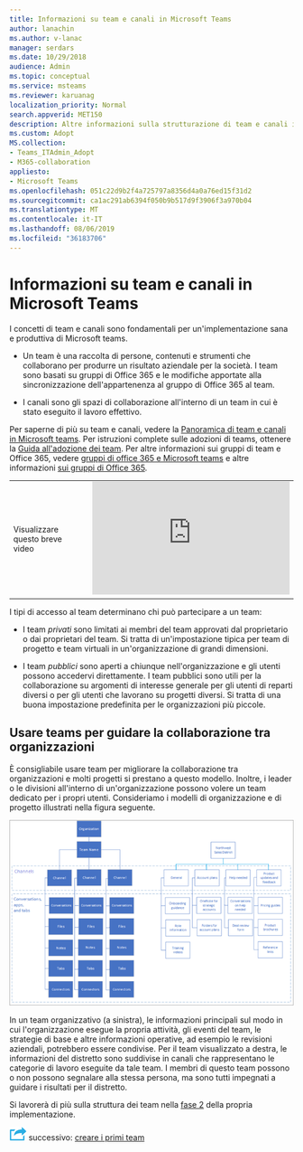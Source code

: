 ```yaml
---
title: Informazioni su team e canali in Microsoft Teams
author: lanachin
ms.author: v-lanac
manager: serdars
ms.date: 10/29/2018
audience: Admin
ms.topic: conceptual
ms.service: msteams
ms.reviewer: karuanag
localization_priority: Normal
search.appverid: MET150
description: Altre informazioni sulla strutturazione di team e canali in Microsoft teams.
ms.custom: Adopt
MS.collection:
- Teams_ITAdmin_Adopt
- M365-collaboration
appliesto:
- Microsoft Teams
ms.openlocfilehash: 051c22d9b2f4a725797a8356d4a0a76ed15f31d2
ms.sourcegitcommit: ca1ac291ab6394f050b9b517d9f3906f3a970b04
ms.translationtype: MT
ms.contentlocale: it-IT
ms.lasthandoff: 08/06/2019
ms.locfileid: "36183706"
---
```

# <a name="understand-teams-and-channels-in-microsoft-teams"></a>Informazioni su team e canali in Microsoft Teams

I concetti di team e canali sono fondamentali per un'implementazione sana e produttiva di Microsoft teams. 

- Un team è una raccolta di persone, contenuti e strumenti che collaborano per produrre un risultato aziendale per la società. I team sono basati su gruppi di Office 365 e le modifiche apportate alla sincronizzazione dell'appartenenza al gruppo di Office 365 al team. 

- I canali sono gli spazi di collaborazione all'interno di un team in cui è stato eseguito il lavoro effettivo. 

Per saperne di più su team e canali, vedere la [Panoramica di team e canali in Microsoft teams](teams-channels-overview.md). Per istruzioni complete sulle adozioni di teams, ottenere la [Guida all'adozione dei team](https:aka.ms/teamstoolkit). Per altre informazioni sui gruppi di team e Office 365, vedere [gruppi di office 365 e Microsoft teams](office-365-groups.md) e altre informazioni [sui gruppi di Office 365](https://support.office.com/article/Learn-about-Office-365-groups-b565caa1-5c40-40ef-9915-60fdb2d97fa2).


|  |  |
|---------|---------|
| Visualizzare questo breve video   | <iframe width="350" height="200" src="https://www.youtube.com/embed/hjJWtoaRJeE" frameborder="0" allowfullscreen></iframe>   |



I tipi di accesso al team determinano chi può partecipare a un team:

- I team *privati* sono limitati ai membri del team approvati dal proprietario o dai proprietari del team. Si tratta di un'impostazione tipica per team di progetto e team virtuali in un'organizzazione di grandi dimensioni.

- I team *pubblici* sono aperti a chiunque nell'organizzazione e gli utenti possono accedervi direttamente. I team pubblici sono utili per la collaborazione su argomenti di interesse generale per gli utenti di reparti diversi o per gli utenti che lavorano su progetti diversi. Si tratta di una buona impostazione predefinita per le organizzazioni più piccole.

## <a name="use-teams-to-drive-cross-organization-collaboration"></a>Usare teams per guidare la collaborazione tra organizzazioni

È consigliabile usare team per migliorare la collaborazione tra organizzazioni e molti progetti si prestano a questo modello. Inoltre, i leader o le divisioni all'interno di un'organizzazione possono volere un team dedicato per i propri utenti. Consideriamo i modelli di organizzazione e di progetto illustrati nella figura seguente.

![Modelli di organizzazione e progetto](media/teams-adoption-organization-project.png)

In un team organizzativo (a sinistra), le informazioni principali sul modo in cui l'organizzazione esegue la propria attività, gli eventi del team, le strategie di base e altre informazioni operative, ad esempio le revisioni aziendali, potrebbero essere condivise. Per il team visualizzato a destra, le informazioni del distretto sono suddivise in canali che rappresentano le categorie di lavoro eseguite da tale team. I membri di questo team possono o non possono segnalare alla stessa persona, ma sono tutti impegnati a guidare i risultati per il distretto.
  
Si lavorerà di più sulla struttura dei team nella [fase 2](teams-adoption-phase2-experiment.md) della propria implementazione.

![Icona che descrive il passaggio](media/teams-adoption-next-icon.png) successivo: [creare i primi team](teams-adoption-your-first-teams.md)
